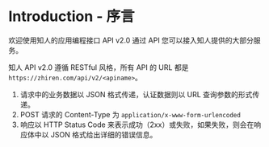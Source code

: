 # Introduction - 序言

欢迎使用知人的应用编程接口 API v2.0 通过 API 您可以接入知人提供的大部分服务。

知人 API v2.0 遵循 RESTful 风格，所有 API 的 URL 都是 `https://zhiren.com/api/v2/<apiname>`。

1. 请求中的业务数据以 JSON 格式传递，认证数据则以 URL 查询参数的形式传递。
2. POST 请求的 Content-Type 为 `application/x-www-form-urlencoded`
3. 响应以 HTTP Status Code 来表示成功（2xx）或失败，如果失败，则会在响应体中以 JSON 格式给出详细的错误信息。
